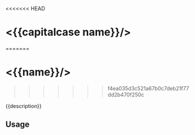 <<<<<<< HEAD
# <{{capitalcase name}}/>
=======
# <{{name}}/>
>>>>>>> f4ea035d3c521a67b0c7deb21f77dd2b470f250c

{{description}}

## Usage

